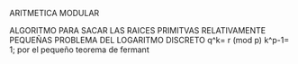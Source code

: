 ARITMETICA MODULAR

ALGORITMO PARA SACAR LAS RAICES PRIMITVAS RELATIVAMENTE PEQUEÑAS
PROBLEMA DEL LOGARITMO DISCRETO
q^k= r (mod p)
k^p-1= 1; por el pequeño teorema de fermant
